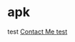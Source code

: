 # apk
test
<a href= “tel:555-111-5555” target=”_blank”> Contact Me </a>
[test](tel:555-111-5555/target=”_blank”>)
